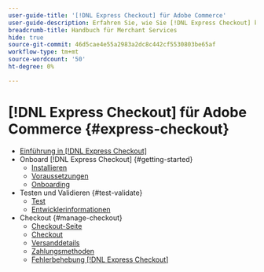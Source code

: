 ```yaml
---
user-guide-title: '[!DNL Express Checkout] für Adobe Commerce'
user-guide-description: Erfahren Sie, wie Sie [!DNL Express Checkout] kann von Ihrer Adobe Commerce-Instanz und der erfolgreichen Integration und Einrichtung der Erweiterung profitieren.
breadcrumb-title: Handbuch für Merchant Services
hide: true
source-git-commit: 46d5cae4e55a2983a2dc8c442cf5530803be65af
workflow-type: tm+mt
source-wordcount: '50'
ht-degree: 0%

---
```



# [!DNL Express Checkout] für Adobe Commerce {#express-checkout}

- [Einführung in [!DNL Express Checkout]](overview.md)
- Onboard [!DNL Express Checkout] {#getting-started}
   - [Installieren](install.md)
   - [Voraussetzungen](prerequisites.md)
   - [Onboarding](onboarding.md)
- Testen und Validieren {#test-validate}
   - [Test](testing.md)
   - [Entwicklerinformationen](developer.md)
- Checkout {#manage-checkout}
   - [Checkout-Seite](checkout-page.md)
   - [Checkout](checkout-flow.md)
   - [Versanddetails](shipping-details.md)
   - [Zahlungsmethoden](payment-methods.md)
   - [Fehlerbehebung [!DNL Express Checkout]](troubleshooting.md)
